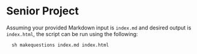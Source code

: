 # Senior Project

Assuming your provided Markdown input is `index.md` and desired output is `index.html`, the script can be run using the following:

```
  sh makequestions index.md index.html
```
